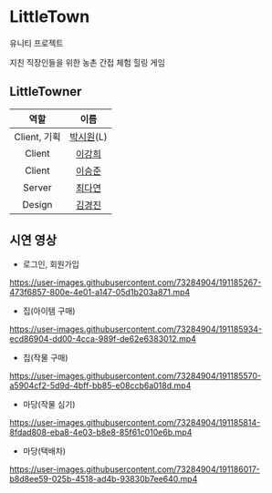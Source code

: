 # LittleTown
유니티 프로젝트

지친 직장인들을 위한 농촌 간접 체험 힐링 게임

## LittleTowner
|역할|이름|
|:------:|:---:|
|Client, 기획|[박시원](https://github.com/tldnjs324)(L)|
|Client|[이강희](https://github.com/Ganghee-Lee-0522)|
|Client|[이승준](https://github.com/YesIamSeungJun)|
|Server|[최다연](https://github.com/dayeondayeon)|
|Design|[김경진](https://github.com/Mygoaloom)|

## 시연 영상
* 로그인, 회원가입


https://user-images.githubusercontent.com/73284904/191185267-473f6857-800e-4e01-a147-05d1b203a871.mp4



* 집(아이템 구매)


https://user-images.githubusercontent.com/73284904/191185934-ecd86904-dd00-4cca-989f-de62e6383012.mp4



* 집(작물 구매)


https://user-images.githubusercontent.com/73284904/191185570-a5904cf2-5d9d-4bff-bb85-e08ccb6a018d.mp4



* 마당(작물 심기)


https://user-images.githubusercontent.com/73284904/191185814-8fdad808-eba8-4e03-b8e8-85f61c010e6b.mp4



* 마당(택배차)


https://user-images.githubusercontent.com/73284904/191186017-b8d8ee59-025b-4518-ad4b-93830b7ee640.mp4



